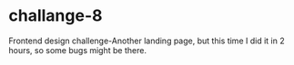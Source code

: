 # challange-8
Frontend design challenge-Another landing page, but this time I did it in 2 hours, so some bugs might be there.
